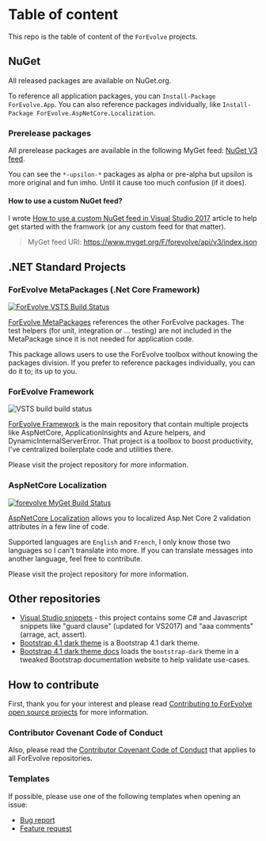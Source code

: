 # Table of content

This repo is the table of content of the `ForEvolve` projects.

## NuGet

All released packages are available on NuGet.org.

To reference all application packages, you can `Install-Package ForEvolve.App`.
You can also reference packages individually, like `Install-Package ForEvolve.AspNetCore.Localization`.

### Prerelease packages

All prerelease packages are available in the following MyGet feed: [NuGet V3 feed](https://www.myget.org/F/forevolve/api/v3/index.json).

You can see the `*-upsilon-*` packages as alpha or pre-alpha but upsilon is more original and fun imho. Until it cause too much confusion (if it does).

#### How to use a custom NuGet feed?

I wrote [How to use a custom NuGet feed in Visual Studio 2017](http://www.forevolve.com/en/articles/2017/08/06/how-to-use-a-custom-nuget-feed-in-visual-studio-2017/) article to help get started with the framwork (or any custom feed for that matter).

> MyGet feed URI: https://www.myget.org/F/forevolve/api/v3/index.json

## .NET Standard Projects

### ForEvolve MetaPackages (.Net Core Framework)

[![ForEvolve VSTS Build Status](https://forevolve.visualstudio.com/_apis/public/build/definitions/b800edd0-96da-46c1-a089-06a4466e62d9/17/badge)](https://www.myget.org/F/forevolve/api/v3/index.json)

[ForEvolve MetaPackages](https://github.com/ForEvolve/MetaPackages) references the other ForEvolve packages. The test helpers (for unit, integration or ... testing) are not included in the MetaPackage since it is not needed for application code.

This package allows users to use the ForEvolve toolbox without knowing the packages division. If you prefer to reference packages individually, you can do it to; its up to you.

### ForEvolve Framework

![VSTS build build status](https://forevolve.visualstudio.com/_apis/public/build/definitions/fdc5922a-3dc1-4827-97a6-0f622b2fd497/26/badge)

[ForEvolve Framework](https://github.com/ForEvolve/ForEvolve-Framework) is the main repository that contain multiple projects like AspNetCore, ApplicationInsights and Azure helpers, and DynamicInternalServerError. That project is a toolbox to boost productivity, I've centralized boilerplate code and utilities there.

Please visit the project repository for more information.

### AspNetCore Localization

[![forevolve MyGet Build Status](https://www.myget.org/BuildSource/Badge/forevolve?identifier=b9aba5cc-96df-42d0-bf33-ed89456a6fdf)](https://www.myget.org/F/forevolve/api/v3/index.json)

[AspNetCore Localization](https://github.com/ForEvolve/ForEvolve.AspNetCore.Localization) allows you to localized Asp.Net Core 2 validation attributes in a few line of code.

Supported languages are `English` and `French`, I only know those two languages so I can't translate into more. If you can translate messages into another language, feel free to contribute.

Please visit the project repository for more information.

## Other repositories

- [Visual Studio snippets](https://github.com/ForEvolve/vs-snippets) - this project contains some C# and Javascript snippets like "guard clause" (updated for VS2017) and "aaa comments" (arrage, act, assert).
- [Bootstrap 4.1 dark theme](https://github.com/ForEvolve/bootstrap-dark) is a Bootstrap 4.1 dark theme.
- [Bootstrap 4.1 dark theme docs](https://github.com/ForEvolve/bootstrap-dark-docs) loads the `bootstrap-dark` theme in a tweaked Bootstrap documentation website to help validate use-cases.

## How to contribute

First, thank you for your interest and please read [Contributing to ForEvolve open source projects](https://github.com/ForEvolve/Toc/blob/master/CONTRIBUTING.md) for more information.

### Contributor Covenant Code of Conduct

Also, please read the [Contributor Covenant Code of Conduct](https://github.com/ForEvolve/Toc/blob/master/CODE_OF_CONDUCT.md) that applies to all ForEvolve repositories.

### Templates

If possible, please use one of the following templates when opening an issue:

- [Bug report](https://github.com/ForEvolve/Toc/blob/master/.github/ISSUE_TEMPLATE/bug_report.md)
- [Feature request](https://github.com/ForEvolve/Toc/blob/master/.github/ISSUE_TEMPLATE/feature_request.md)
